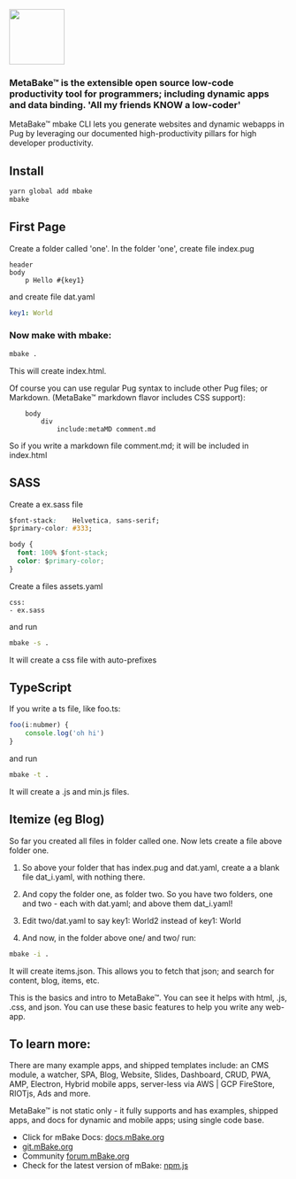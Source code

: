 <img src="https://metabake.github.io/MetaBake-Docs/logo.jpg" width="100">

### MetaBake&trade; is the extensible open source low-code productivity tool for programmers; including dynamic apps and data binding. 'All my friends KNOW a low-coder'

MetaBake&trade; mbake CLI lets you generate websites and dynamic webapps in Pug by leveraging our documented high-productivity pillars for high developer productivity.

## Install

```sh
yarn global add mbake
mbake
```

## First Page

Create a folder called 'one'.
In the folder 'one', create file index.pug
```pug
header
body
    p Hello #{key1}
```
and create file dat.yaml
```yaml
key1: World
```

### Now make with mbake:

```sh
mbake .
```

This will create index.html. 

Of course you can use regular Pug syntax to include other Pug files; or Markdown. (MetaBake&trade; markdown flavor includes CSS support):
```pug
    body
        div
            include:metaMD comment.md
```
So if you write a markdown file comment.md; it will be included in index.html

## SASS

Create a ex.sass file 
```css
$font-stack:    Helvetica, sans-serif;
$primary-color: #333;

body {
  font: 100% $font-stack;
  color: $primary-color;
}
```

Create a files assets.yaml 
```
css:
- ex.sass
```

and run
```sh
mbake -s .
```
It will create a css file with auto-prefixes


## TypeScript

If you write a ts file, like foo.ts:
```ts
foo(i:nubmer) {
    console.log('oh hi')
}
```
and run
```sh
mbake -t .
```
It will create a .js and min.js files.

## Itemize (eg Blog)
So far you created all files in folder called one. Now lets create a file above folder one.
1. So above your folder that has index.pug and dat.yaml, create a a blank file dat_i.yaml, with nothing there.

2. And copy the folder one, as folder two. So you have two folders, one and two - each with dat.yaml; and above them dat_i.yaml!

3. Edit two/dat.yaml to say key1: World2 
instead of key1: World

4. And now, in the folder above one/ and two/ run:
```sh
mbake -i .
```
It will create items.json.
This allows you to fetch that json; and search for content, blog, items, etc.

This is the basics and intro to MetaBake&trade;. You can see it helps with html, .js, .css, and json. You can use these basic features to help you write any web-app.

## To learn more:

There are many example apps, and shipped templates include: an CMS module, a watcher, SPA, Blog, Website, Slides, Dashboard, CRUD, PWA, AMP, Electron, Hybrid mobile apps, server-less via AWS | GCP FireStore, RIOTjs, Ads and more. 

MetaBake&trade; is not static only - it fully supports and has examples, shipped apps, and docs for dynamic and mobile apps; using single code base.

- Click for mBake Docs: [docs.mBake.org](http://docs.mBake.org)
- [git.mBake.org](http://git.mBake.org)
- Community [forum.mBake.org](http://forum.mBake.org)
- Check for the latest version of mBake: [npm.js](https://www.npmjs.com/package/mbake)
